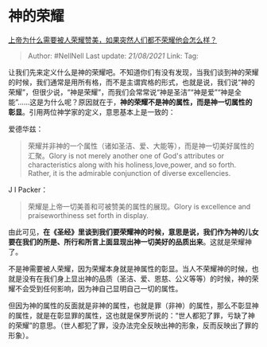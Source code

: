 # 神的荣耀
[上帝为什么需要被人荣耀赞美，如果突然人们都不荣耀他会怎么样？](https://www.zhihu.com/question/274735827/answer/377905026)

> Author: #NellNell
> Last update: *21/08/2021*
> Link:
> Tag:

让我们先来定义什么是神的荣耀吧。不知道你们有没有发现，当我们谈到神的荣耀的时候，我们通常是用所有格，而不是主谓宾格的形式，也就是说，我们说“神的荣耀”，但很少说，“神是荣耀”，而我们会常常说“神是圣洁”“神是爱”“神是全能”……这是为什么呢？原因就在于，**神的荣耀不是神的属性，而是神一切属性的彰显**。引用两位神学家的定义，意思基本上是一致的：

爱德华兹：

> 荣耀并非神的一个属性（诸如圣洁、爱、大能等），而是神一切美好属性的汇聚。Glory is not merely another one of God's attributes or characteristics along with his holiness,love,power, and so forth. Rather, it is the admirable conjunction of diverse excellencies.

J I Packer：

> 荣耀是上帝一切美善和可被赞美的属性的展现。Glory is excellence and praiseworthiness set forth in display.

由此可见，**在《圣经》里谈到我们要荣耀神的时候，意思是说，我们作为神的儿女要在我们的所是、所行和所言上面显现出神一切美好的品质出来**。这就是荣耀神了。

不是神需要被人荣耀，因为荣耀本身就是神属性的彰显。当人不荣耀神的时候，也就是没有在我们身上显出神的品质（圣洁、爱、恩慈、公义等等）的时候，神的荣耀不会受到任何影响，因为神自己显明自己一切的属性。

但因为神的属性的反面就是非神的属性，也就是罪（非神）的属性，那么不彰显神的属性，就是在彰显罪的属性，这也就是保罗所说的：“世人都犯了罪，亏缺了神的荣耀”的意思。（世人都犯了罪，没办法完全反映出神的形象，反而反映出了罪的形象）。

